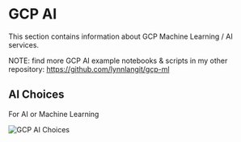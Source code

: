 # GCP AI

This section contains information about GCP Machine Learning / AI services.  

NOTE: find more GCP AI example notebooks &  scripts in my other repository: https://github.com/lynnlangit/gcp-ml

## AI Choices

For AI or Machine Learning  

![GCP AI Choices](https://github.com/lynnlangit/gcp-essentials/blob/master/7_sample_data/images/ai-choices.png)  


